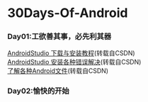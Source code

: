 # 30Days-Of-Android

### Day01:工欲善其事，必先利其器
[AndroidStudio 下载与安装教程](https://blog.csdn.net/shengmer/article/details/78866918)(转载自CSDN)    
[AndroidStudio 安装各种错误解决](https://blog.csdn.net/TaiJi1985/article/details/51404720)(转载自CSDN)  
[了解各种Android文件](https://blog.csdn.net/zhaohuiyang_949/article/details/81639127)(转载自CSDN)  
### Day02:愉快的开始

